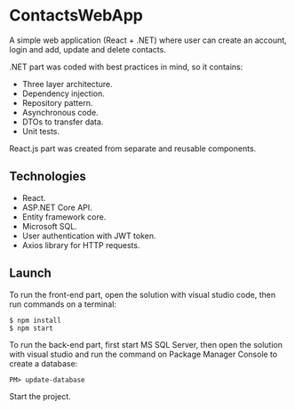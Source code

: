 # ContactsWebApp

A simple web application (React + .NET) where user can create an account, login and add, update and delete contacts.

.NET part was coded with best practices in mind, so it contains:
- Three layer architecture.
- Dependency injection.
- Repository pattern.
- Asynchronous code.
- DTOs to transfer data.
- Unit tests.

React.js part was created from separate and reusable components.

## Technologies
- React.
- ASP.NET Core API.
- Entity framework core.
- Microsoft SQL.
- User authentication with JWT token.
- Axios library for HTTP requests.

## Launch
To run the front-end part, open the solution with visual studio code, then run commands on a terminal:
```
$ npm install
$ npm start
```
To run the back-end part, first start MS SQL Server, then open the solution with visual studio and run the command on Package Manager Console to create a database:
```
PM> update-database
```
Start the project.
